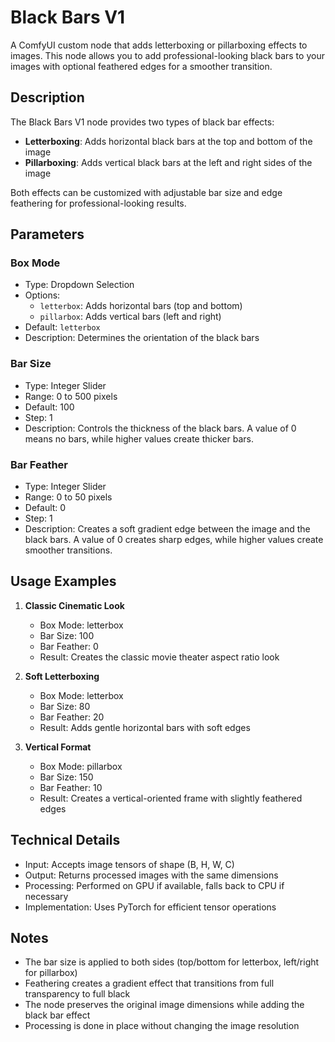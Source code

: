 # Black Bars V1

A ComfyUI custom node that adds letterboxing or pillarboxing effects to images. This node allows you to add professional-looking black bars to your images with optional feathered edges for a smoother transition.

## Description

The Black Bars V1 node provides two types of black bar effects:
- **Letterboxing**: Adds horizontal black bars at the top and bottom of the image
- **Pillarboxing**: Adds vertical black bars at the left and right sides of the image

Both effects can be customized with adjustable bar size and edge feathering for professional-looking results.

## Parameters

### Box Mode
- Type: Dropdown Selection
- Options: 
  - `letterbox`: Adds horizontal bars (top and bottom)
  - `pillarbox`: Adds vertical bars (left and right)
- Default: `letterbox`
- Description: Determines the orientation of the black bars

### Bar Size
- Type: Integer Slider
- Range: 0 to 500 pixels
- Default: 100
- Step: 1
- Description: Controls the thickness of the black bars. A value of 0 means no bars, while higher values create thicker bars.

### Bar Feather
- Type: Integer Slider
- Range: 0 to 50 pixels
- Default: 0
- Step: 1
- Description: Creates a soft gradient edge between the image and the black bars. A value of 0 creates sharp edges, while higher values create smoother transitions.

## Usage Examples

1. **Classic Cinematic Look**
   - Box Mode: letterbox
   - Bar Size: 100
   - Bar Feather: 0
   - Result: Creates the classic movie theater aspect ratio look

2. **Soft Letterboxing**
   - Box Mode: letterbox
   - Bar Size: 80
   - Bar Feather: 20
   - Result: Adds gentle horizontal bars with soft edges

3. **Vertical Format**
   - Box Mode: pillarbox
   - Bar Size: 150
   - Bar Feather: 10
   - Result: Creates a vertical-oriented frame with slightly feathered edges

## Technical Details

- Input: Accepts image tensors of shape (B, H, W, C)
- Output: Returns processed images with the same dimensions
- Processing: Performed on GPU if available, falls back to CPU if necessary
- Implementation: Uses PyTorch for efficient tensor operations

## Notes

- The bar size is applied to both sides (top/bottom for letterbox, left/right for pillarbox)
- Feathering creates a gradient effect that transitions from full transparency to full black
- The node preserves the original image dimensions while adding the black bar effect
- Processing is done in place without changing the image resolution
